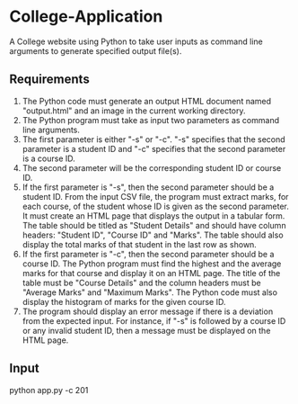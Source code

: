 # College-Application
A College website using Python to take user inputs as command line arguments to generate specified output file(s).

## Requirements
1. The Python code must generate an output HTML document named "output.html" and an image in the current working directory.
2. The Python program must take as input two parameters as command line arguments.
3. The first parameter is either "-s" or "-c". "-s" specifies that the second parameter is a student ID and "-c" specifies that the second parameter is a course ID.
4. The second parameter will be the corresponding student ID or course ID.
5. If the first parameter is "-s", then the second parameter should be a student ID. From the input CSV file, the program must extract marks, for each course, of the student whose ID is given as the second parameter. It must create an HTML page that displays the output in a tabular form. The table should be titled as "Student Details" and should have column headers: "Student ID", "Course ID" and "Marks". The table should also display the total marks of that student in the last row as shown.
6. If the first parameter is "-c", then the second parameter should be a course ID. The Python program must find the highest and the average marks for that course and display it on an HTML page. The title of the table must be "Course Details" and the column headers must be "Average Marks" and "Maximum Marks". The Python code must also display the histogram of marks for the given course ID.
7. The program should display an error message if there is a deviation from the expected input. For instance, if "-s" is followed by a course ID or any invalid student ID, then a message must be displayed on the HTML page.

## Input
python app.py -c 201
